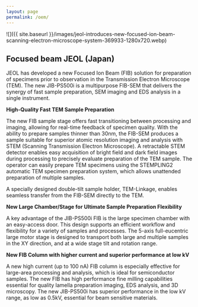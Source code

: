 ```yaml
---
layout: page
permalink: /oem/
---
```


![]({{ site.baseurl }}/images/jeol-introduces-new-focused-ion-beam-scanning-electron-microscope-system-369933-1280x720.webp)

## Focused beam JEOL (Japan)

JEOL has developed a new Focused Ion Beam (FIB) solution for preparation of specimens prior to observation in the Transmission Electron Microscope (TEM). The new JIB-PS500i is a multipurpose FIB-SEM that delivers the synergy of fast sample preparation, SEM imaging and EDS analysis in a single instrument.

**High-Quality Fast TEM Sample Preparation**

The new FIB sample stage offers fast transitioning between processing and imaging, allowing for real-time feedback of specimen quality. With the ability to prepare samples thinner than 30nm, the FIB-SEM produces a sample suitable for superior atomic resolution imaging and analysis with STEM (Scanning Transmission Electron Microscope). A retractable STEM detector enables easy acquisition of bright field and dark field images during processing to precisely evaluate preparation of the TEM sample. The operator can easily prepare TEM specimens using the STEMPLING2 automatic TEM specimen preparation system, which allows unattended preparation of multiple samples. 

A specially designed double-tilt sample holder, TEM-Linkage, enables seamless transfer from the FIB-SEM directly to the TEM.

**New Large Chamber/Stage for Ultimate Sample Preparation Flexibility**

A key advantage of the JIB-PS500i FIB is the large specimen chamber with an easy-access door. This design supports an efficient workflow and flexibility for a variety of samples and processes. The 5-axis full-eucentric large motor stage is designed to transport both large and multiple samples in the XY direction, and at a wide stage tilt and rotation range.

**New FIB Column with higher current and superior performance at low kV**

A new high current (up to 100 nA) FIB column is especially effective for large-area processing and analysis, which is ideal for semiconductor samples. The new FIB has high performance fine milling capabilities essential for quality lamella preparation imaging, EDS analysis, and 3D microscopy. The new JIB-PS500i has superior performance in the low kV range, as low as 0.5kV, essential for beam sensitive materials. 